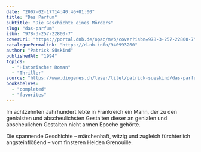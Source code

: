 ```yaml
---
date: "2007-02-17T14:40:46+01:00"
title: "Das Parfum"
subtitle: "Die Geschichte eines Mörders"
slug: "das-parfum"
isbn: "978-3-257-22800-7"
coverUri: "https://portal.dnb.de/opac/mvb/cover?isbn=978-3-257-22800-7"
cataloguePermalink: "https://d-nb.info/940993260"
author: "Patrick Süskind"
publishedAt: "1994"
topics:
  - "Historischer Roman"
  - "Thriller"
source: "https://www.diogenes.ch/leser/titel/patrick-sueskind/das-parfum-9783257228007.html"
bookshelves:
  - "completed"
  - "favorites"
---
```

Im achtzehnten Jahrhundert lebte in Frankreich ein Mann, der zu den genialsten 
und abscheulichsten Gestalten dieser an genialen und abscheulichen Gestalten 
nicht armen Epoche gehörte.

Die spannende Geschichte – märchenhaft, witzig und zugleich fürchterlich 
angsteinflößend – vom finsteren Helden Grenouille.